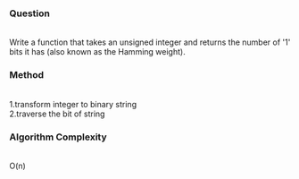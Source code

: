 <h3>Question</h3><br>
Write a function that takes an unsigned integer and returns the number of '1' bits it has (also known as the Hamming weight).<br>
<h3>Method</h3><br>
1.transform integer to binary string<br>
2.traverse the bit of string<br>
<h3>Algorithm Complexity</h3><br>
O(n)
